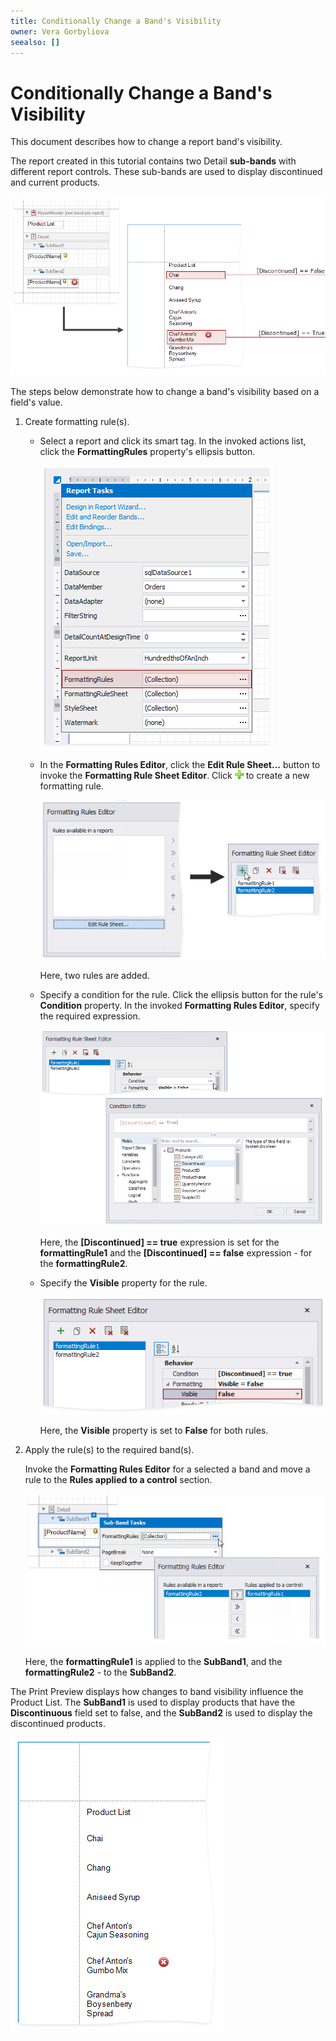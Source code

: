 ```yaml
---
title: Conditionally Change a Band's Visibility
owner: Vera Gorbyliova
seealso: []
---
```

# Conditionally Change a Band's Visibility

This document describes how to change a report band's visibility.

The report created in this tutorial contains two Detail **sub-bands** with different report controls. These sub-bands are used to display discontinued and current products. 

![1](../../../../../images/conditionally-change-a-bands-visibility.png)

The steps below demonstrate how to change a band's visibility based on a field's value.

1. Create formatting rule(s). 

	- Select a report and click its smart tag. In the invoked actions list, click the **FormattingRules** property's ellipsis button.
	
		![how-to-conditionally-change-band-visibility-1](../../../../../images/how-to-conditionally-change-band-visibility-124975.png)
	
	- In the **Formatting Rules Editor**, click the **Edit Rule Sheet...** button to invoke the **Formatting Rule Sheet Editor**. Click ![Buttons_Plus](../../../../../images/buttons_plus8644.png) to create a new formatting rule.
	
		![](../../../../../images/eurd-web-conditionally-change-a-bands-visibility-add-new-rules.png)
		
		Here, two rules are added.

  	- Specify a condition for the rule. Click the ellipsis button for the rule's **Condition** property. In the invoked **Formatting Rules Editor**, specify the required expression.

		![How to - ConditionallySuppressControls_2](../../../../../images/howto_conditionallysuppresscontrols_28647.png)

	  Here, the **[Discontinued] == true** expression is set for the **formattingRule1**  and the **[Discontinued] == false** expression - for the **formattingRule2**. 
        
	- Specify the **Visible** property for the rule.

        ![](../../../../../images/eurd-web-conditionally-change-a-bands-visibility-set-visibility.png)  

        Here, the **Visible** property is set to **False** for both rules.

	
2. Apply the rule(s) to the required band(s).
 	
	Invoke the **Formatting Rules Editor** for a selected a band and move a rule to the **Rules applied to a control** section.
	
	![](../../../../../images/change-a-bands-visibility-formatting-ruled-editor.png)
	

	Here, the **formattingRule1** is applied to the **SubBand1**, and the **formattingRule2** - to the **SubBand2**.

The Print Preview displays how changes to band visibility influence the Product List. The **SubBand1** is used to display products that have the **Discontinuous** field set to false, and the **SubBand2** is used to display the discontinued products.

![6](../../../../../images/conditionally-change-a-bands-visibility-result.png)
